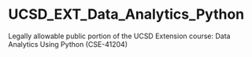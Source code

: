 # UCSD_EXT_Data_Analytics_Python
Legally allowable public portion of the UCSD Extension course: Data Analytics Using Python (CSE-41204)
